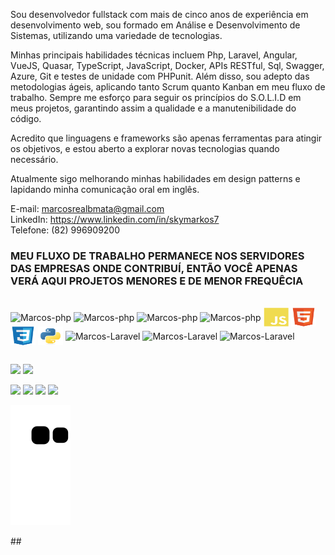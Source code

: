 Sou desenvolvedor fullstack com mais de cinco anos de experiência em desenvolvimento web, sou formado em Análise e Desenvolvimento de Sistemas, utilizando uma variedade de tecnologias.

Minhas principais habilidades técnicas incluem Php, Laravel, Angular, VueJS, Quasar, TypeScript, JavaScript, Docker, APIs RESTful, Sql, Swagger, Azure, Git e testes de unidade com PHPunit. Além disso, sou adepto das metodologias ágeis, aplicando tanto Scrum quanto Kanban em meu fluxo de trabalho. Sempre me esforço para seguir os princípios do S.O.L.I.D em meus projetos, garantindo assim a qualidade e a manutenibilidade do código.

Acredito que linguagens e frameworks são apenas ferramentas para atingir os objetivos, e estou aberto a explorar novas tecnologias quando necessário.

Atualmente sigo melhorando minhas habilidades em design patterns e lapidando minha comunicação oral em inglês.

E-mail: marcosrealbmata@gmail.com  
LinkedIn: https://www.linkedin.com/in/skymarkos7  
Telefone: (82) 996909200

### MEU FLUXO DE TRABALHO PERMANECE NOS SERVIDORES DAS EMPRESAS ONDE CONTRIBUÍ, ENTÃO VOCÊ APENAS VERÁ AQUI PROJETOS MENORES E DE MENOR FREQUÊCIA 

<div style="display: inline_block"><br> 
  <img align="center" alt="Marcos-php" height="30" width="40" src="https://cdn.jsdelivr.net/gh/devicons/devicon/icons/php/php-original.svg">
  <img align="center" alt="Marcos-php" height="30" width="40" src="https://www.positivethinking.tech/wp-content/uploads/2021/01/Logo-Vuejs.png">
  <img align="center" alt="Marcos-php" height="30" width="40"  src="https://cdn.jsdelivr.net/gh/devicons/devicon@latest/icons/azuresqldatabase/azuresqldatabase-original.svg" />
  <img align="center" alt="Marcos-php" height="30" width="40" src="https://cdn.jsdelivr.net/gh/devicons/devicon@latest/icons/mongodb/mongodb-original-wordmark.svg" />
   <img align="center" alt="Marcos-Js" height="30" width="40" src="https://raw.githubusercontent.com/devicons/devicon/master/icons/javascript/javascript-plain.svg">
  <img align="center" alt="Marcos-HTML" height="30" width="40" src="https://raw.githubusercontent.com/devicons/devicon/master/icons/html5/html5-original.svg">
  <img align="center" alt="Marcos-CSS" height="30" width="40" src="https://raw.githubusercontent.com/devicons/devicon/master/icons/css3/css3-original.svg">
  <img align="center" alt="Marcos-Python" height="30" width="40" src="https://raw.githubusercontent.com/devicons/devicon/master/icons/python/python-original.svg">
  <img align="center" alt="Marcos-Laravel" height="30" width="40" src="https://cdn.jsdelivr.net/gh/devicons/devicon@latest/icons/laravel/laravel-original.svg">
  <img align="center" alt="Marcos-Laravel" height="50" width="60"
    src="https://cdn.jsdelivr.net/gh/devicons/devicon@latest/icons/nodejs/nodejs-original-wordmark.svg" />
  <img align="center" alt="Marcos-Laravel" height="30" width="40"
    src="https://cdn.jsdelivr.net/gh/devicons/devicon@latest/icons/angular/angular-original.svg" />      
  
</div>
  
  ##
  
![](http://github-profile-summary-cards.vercel.app/api/cards/most-commit-language?username=skymarkos7&theme=nord_bright)
![](http://github-profile-summary-cards.vercel.app/api/cards/stats?username=skymarkos7&theme=nord_bright&)
  
 
<div> 
  <a href="https://www.youtube.com/channel/UCNXCfFSX4UwJnl5UMWIyMyw" target="_blank"><img src="https://img.shields.io/badge/YouTube-FF0000?style=for-the-badge&logo=youtube&logoColor=white" target="_blank"></a>
  <a href="https://www.instagram.com/skymarkos/" target="_blank"><img src="https://img.shields.io/badge/-Instagram-%23E4405F?style=for-the-badge&logo=instagram&logoColor=white" target="_blank"></a>
  <a href = "mailto:marcosrealbmata@gmail.com"><img src="https://img.shields.io/badge/-Gmail-%23333?style=for-the-badge&logo=gmail&logoColor=white" target="_blank"></a>
  <a href="https://www.linkedin.com/in/skymarkos7" target="_blank"><img src="https://img.shields.io/badge/-LinkedIn-%230077B5?style=for-the-badge&logo=linkedin&logoColor=white" target="_blank"></a> 
 
  ![Snake animation](https://github.com/skymarkos7/skymarkos7/blob/output/github-contribution-grid-snake.svg)
 
</div>
##
